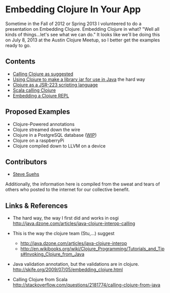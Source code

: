 Embedding Clojure In Your App
=============================

Sometime in the Fall of 2012 or Spring 2013 I volunteered to do a presentation on Embedding Clojure.
Embedding Clojure in what?
"Well all kinds of things...let's see what we can do."
It looks like we'll be doing this on July 8, 2013 at the Austin Clojure Meetup,
so I better get the examples ready to go.

Contents
------------
* [Calling Clojure as suggested](./javaclojureeasy)
* [Using Clojure to make a library jar for use in Java](./clojurejarforusebyjava) the hard way
* [Clojure as a JSR-223 scripting language](./scriptingwithclojure)
* [Scala calling Clojure](./scalaclojure)
* [Embedding a Clojure REPL](./repl)


Proposed Examples
-----------------
* Clojure-Powered annotations
* Clojure streamed down the wire
* Clojure in a PostgreSQL database ([WIP](./serversidepostgres))
* Clojure on a raspberryPi
* Clojure compiled down to LLVM on a device

Contributors
--------------
* [Steve Suehs](http://github.com/skelter)

Additionally, the information here is compiled from the sweat and tears of
others who posted to the internet for our collective benefit.

Links & References
-------------------
* The hard way, the way I first did and works in osgi  
  http://java.dzone.com/articles/java-clojure-interop-calling

* This is the way the clojure team (Stu,...) suggest
  * http://java.dzone.com/articles/java-clojure-interop
  * http://en.wikibooks.org/wiki/Clojure_Programming/Tutorials_and_Tips#Invoking_Clojure_from_Java
  
* Java validation annotation, but the validations are in clojure.
  http://skife.org/2009/07/05/embedding_clojure.html

* Calling Clojure from Scala
  http://stackoverflow.com/questions/2181774/calling-clojure-from-java
  

